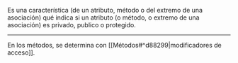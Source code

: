 Es una característica (de un atributo, método o del extremo de una asociación) qué indica si un atributo (o método, o extremo de una asociación) es privado, publico o protegido.
***
En los métodos, se determina con [[Métodos#^d88299|modificadores de acceso]].